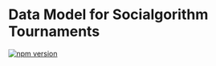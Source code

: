 # Data Model for Socialgorithm Tournaments

[![npm version](https://badge.fury.io/js/%40socialgorithm%2Ftournament-server.svg)](https://badge.fury.io/js/%40socialgorithm%2Ftournament-server)
